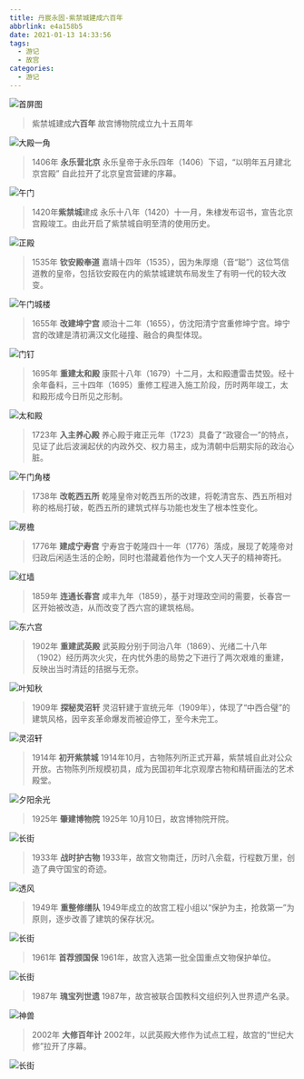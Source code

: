 ```yaml
---
title: 丹宸永固-紫禁城建成六百年
abbrlink: e4a158b5
date: 2021-01-13 14:33:56
tags:
  - 游记
  - 故宫
categories:
  - 游记
---
```


![首屏图](https://s3.ax1x.com/2021/01/13/sNPKDH.jpg)

<!-- more -->

> 紫禁城建成**六百年**
> 故宫博物院成立九十五周年

![大殿一角](https://s3.ax1x.com/2021/01/13/sNCzgU.jpg)

> 1406年 **永乐营北京**
> 永乐皇帝于永乐四年（1406）下诏，“以明年五月建北京宫殿”
自此拉开了北京皇宫营建的序幕。

![午门](https://s3.ax1x.com/2021/01/13/sNPkU1.jpg)

> 1420年**紫禁城**建成
> 永乐十八年（1420）十一月，朱棣发布诏书，宣告北京宫殿竣工。由此开启了紫禁城自明至清的使用历史。

![正殿](https://s3.ax1x.com/2021/01/13/sNPegO.jpg)

> 1535年 **钦安殿奉道**
> 嘉靖十四年（1535），因为朱厚熜（音“聪”）这位笃信道教的皇帝，包括钦安殿在内的紫禁城建筑布局发生了有明一代的较大改变。

![午门城楼](https://s3.ax1x.com/2021/01/13/sNP9u4.jpg)

> 1655年 **改建坤宁宫**
> 顺治十二年（1655），仿沈阳清宁宫重修坤宁宫。坤宁宫的改建是清初满汉文化碰撞、融合的典型体现。

![门钉](https://s3.ax1x.com/2021/01/13/sNPPb9.jpg)

> 1695年 **重建太和殿**
> 康熙十八年（1679）十二月，太和殿遭雷击焚毁。经十余年备料，三十四年（1695）重修工程进入施工阶段，历时两年竣工，太和殿形成今日所见之形制。

![太和殿](https://s3.ax1x.com/2021/01/13/sNPMbd.jpg)

> 1723年 **入主养心殿**
> 养心殿于雍正元年（1723）具备了“政寝合一”的特点，见证了此后波澜起伏的内政外交、权力易主，成为清朝中后期实际的政治心脏。

![午门角楼](https://s3.ax1x.com/2021/01/13/sNPZ8K.jpg)

> 1738年 **改乾西五所**
> 乾隆皇帝对乾西五所的改建，将乾清宫东、西五所相对称的格局打破，乾西五所的建筑式样与功能也发生了根本性变化。

![房檐](https://s3.ax1x.com/2021/01/13/sNPA4x.jpg)

> 1776年 **建成宁寿宫**
> 宁寿宫于乾隆四十一年（1776）落成，展现了乾隆帝对归政后闲适生活的企盼，同时也潜藏着他作为一个文人天子的精神寄托。

![红墙](https://s3.ax1x.com/2021/01/13/sNPSvF.jpg)

> 1859年 **连通长春宫**
> 咸丰九年（1859），基于对理政空间的需要，长春宫一区开始被改造，从而改变了西六宫的建筑格局。

![东六宫](https://s3.ax1x.com/2021/01/13/sNPCDJ.jpg)

> 1902年 **重建武英殿**
> 武英殿分别于同治八年（1869）、光绪二十八年（1902）经历两次火灾，在内忧外患的局势之下进行了两次艰难的重建，反映出当时清廷的拮据与无奈。

![叶知秋](https://s3.ax1x.com/2021/01/13/sNudUS.jpg)

> 1909年 **探秘灵沼轩**
> 灵沼轩建于宣统元年（1909年），体现了“中西合璧”的建筑风格，因辛亥革命爆发而被迫停工，至今未完工。

![灵沼轩](https://s3.ax1x.com/2021/01/13/sNuw4g.jpg)

> 1914年 **初开紫禁城**
> 1914年10月，古物陈列所正式开幕，紫禁城自此对公众开放。古物陈列所规模初具，成为民国初年北京观摩古物和精研画法的艺术殿堂。

![夕阳余光](https://s3.ax1x.com/2021/01/13/sNPFER.jpg)

> 1925年 **肇建博物院**
> 1925年 10月10日，故宫博物院开院。

![长街](https://s3.ax1x.com/2021/01/13/sNuaE8.jpg)

> 1933年 **战时护古物**
> 1933年，故宫文物南迁，历时八余载，行程数万里，创造了典守国宝的奇迹。

![透风](https://s3.ax1x.com/2021/01/13/sNuNHf.jpg)

> 1949年 **重整修缮队**
> 1949年成立的故宫工程小组以“保护为主，抢救第一”为原则，逐步改善了建筑的保存状况。

![长街](https://s3.ax1x.com/2021/01/13/sNP1UI.jpg)

> 1961年 **首荐颁国保**
> 1961年，故宫入选第一批全国重点文物保护单位。

![长街](https://s3.ax1x.com/2021/01/13/sNPlVA.jpg)

> 1987年 **瑰宝列世遗**
> 1987年，故宫被联合国教科文组织列入世界遗产名录。

![神兽](https://s3.ax1x.com/2021/01/13/sNuD3j.jpg)

> 2002年 **大修百年计**
> 2002年，以武英殿大修作为试点工程，故宫的“世纪大修”拉开了序幕。

![长街](https://s3.ax1x.com/2021/01/13/sNPGPP.jpg)